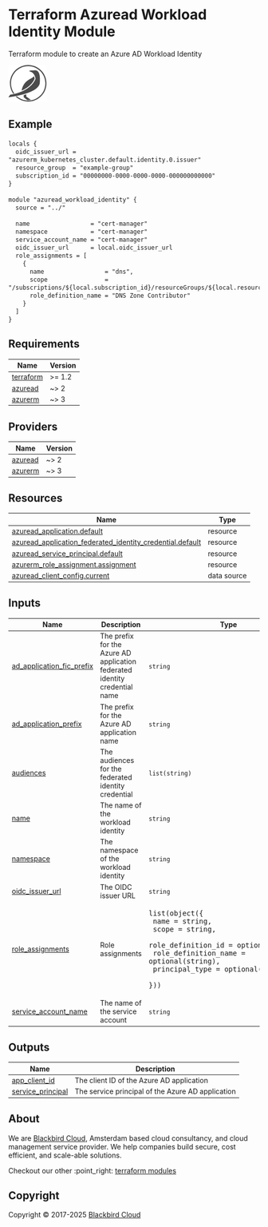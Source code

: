 <!-- BEGIN_TF_DOCS -->
# Terraform Azuread Workload Identity Module
Terraform module to create an Azure AD Workload Identity

[![blackbird-logo](https://raw.githubusercontent.com/blackbird-cloud/terraform-module-template/main/.config/logo_simple.png)](https://blackbird.cloud)

## Example
```hcl
locals {
  oidc_issuer_url = "azurerm_kubernetes_cluster.default.identity.0.issuer"
  resource_group  = "example-group"
  subscription_id = "00000000-0000-0000-0000-000000000000"
}

module "azuread_workload_identity" {
  source = "../"

  name                 = "cert-manager"
  namespace            = "cert-manager"
  service_account_name = "cert-manager"
  oidc_issuer_url      = local.oidc_issuer_url
  role_assignments = [
    {
      name                 = "dns",
      scope                = "/subscriptions/${local.subscription_id}/resourceGroups/${local.resource_group}",
      role_definition_name = "DNS Zone Contributor"
    }
  ]
}
```

## Requirements

| Name | Version |
|------|---------|
| <a name="requirement_terraform"></a> [terraform](#requirement\_terraform) | >= 1.2 |
| <a name="requirement_azuread"></a> [azuread](#requirement\_azuread) | ~> 2 |
| <a name="requirement_azurerm"></a> [azurerm](#requirement\_azurerm) | ~> 3 |

## Providers

| Name | Version |
|------|---------|
| <a name="provider_azuread"></a> [azuread](#provider\_azuread) | ~> 2 |
| <a name="provider_azurerm"></a> [azurerm](#provider\_azurerm) | ~> 3 |

## Resources

| Name | Type |
|------|------|
| [azuread_application.default](https://registry.terraform.io/providers/hashicorp/azuread/latest/docs/resources/application) | resource |
| [azuread_application_federated_identity_credential.default](https://registry.terraform.io/providers/hashicorp/azuread/latest/docs/resources/application_federated_identity_credential) | resource |
| [azuread_service_principal.default](https://registry.terraform.io/providers/hashicorp/azuread/latest/docs/resources/service_principal) | resource |
| [azurerm_role_assignment.assignment](https://registry.terraform.io/providers/hashicorp/azurerm/latest/docs/resources/role_assignment) | resource |
| [azuread_client_config.current](https://registry.terraform.io/providers/hashicorp/azuread/latest/docs/data-sources/client_config) | data source |

## Inputs

| Name | Description | Type | Default | Required |
|------|-------------|------|---------|:--------:|
| <a name="input_ad_application_fic_prefix"></a> [ad\_application\_fic\_prefix](#input\_ad\_application\_fic\_prefix) | The prefix for the Azure AD application federated identity credential name | `string` | `"fed-identity"` | no |
| <a name="input_ad_application_prefix"></a> [ad\_application\_prefix](#input\_ad\_application\_prefix) | The prefix for the Azure AD application name | `string` | `"sp"` | no |
| <a name="input_audiences"></a> [audiences](#input\_audiences) | The audiences for the federated identity credential | `list(string)` | <pre>[<br/>  "api://AzureADTokenExchange"<br/>]</pre> | no |
| <a name="input_name"></a> [name](#input\_name) | The name of the workload identity | `string` | n/a | yes |
| <a name="input_namespace"></a> [namespace](#input\_namespace) | The namespace of the workload identity | `string` | n/a | yes |
| <a name="input_oidc_issuer_url"></a> [oidc\_issuer\_url](#input\_oidc\_issuer\_url) | The OIDC issuer URL | `string` | n/a | yes |
| <a name="input_role_assignments"></a> [role\_assignments](#input\_role\_assignments) | Role assignments | <pre>list(object({<br/>    name                 = string,<br/>    scope                = string,<br/>    role_definition_id   = optional(string),<br/>    role_definition_name = optional(string),<br/>    principal_type       = optional(string)<br/>  }))</pre> | `[]` | no |
| <a name="input_service_account_name"></a> [service\_account\_name](#input\_service\_account\_name) | The name of the service account | `string` | n/a | yes |

## Outputs

| Name | Description |
|------|-------------|
| <a name="output_app_client_id"></a> [app\_client\_id](#output\_app\_client\_id) | The client ID of the Azure AD application |
| <a name="output_service_principal"></a> [service\_principal](#output\_service\_principal) | The service principal of the Azure AD application |

## About

We are [Blackbird Cloud](https://blackbird.cloud), Amsterdam based cloud consultancy, and cloud management service provider. We help companies build secure, cost efficient, and scale-able solutions.

Checkout our other :point\_right: [terraform modules](https://registry.terraform.io/namespaces/blackbird-cloud)

## Copyright

Copyright © 2017-2025 [Blackbird Cloud](https://blackbird.cloud)
<!-- END_TF_DOCS -->